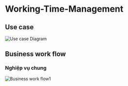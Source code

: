 # Working-Time-Management

## Use case



![Use case Diagram](https://www.plantuml.com/plantuml/img/dLKzRzim4DtvAmxEKWEnVu2H8QY7Bcs0mYwQbPOPYR14EHJbscWz51sA3XsCecFHA1aA131Gm9siaK7-X_v9Zv9SC_wgRGu2HDuxthltJZgF59Kg3dn2V7QbG8KWkUifw7B97CL3GKZKuw9F9Gs0EYgKy9u0hkUXx3BP37tSwVZKwUMxP4o8uifd0At711ucMVeDu4t4e4dn0OGqNd2T1Fd9n6a0ZU0L5THb4avSoPWWZGjFtmeOS7qlYdCMTF0OJaRCzyDtfD6MZx-pzATmGNXw5kH1BndjcXmTFsQ4b92p3xMuNrkSDO0D5HFTY133ZGeNowoy3INoSw7D0mQjKQHOK86IenNsEixcTm9yFJMNBkghb84B2hKQF6jx-ZwmWwfh8PTwHlyJmGBeKk51f1F7sntRzkWex-Tt3ihJVv2Cuc9_p7KyojAF0fmi_VMqBCXn8bIiT4LuTHZKBAjpZfvXXLdwoTI9JTeAXoKS8s-m3okQmq3VW73Dtfq3VZPFU3s7eBvvmVdBFgs1itfzRrAMXTPQsaHYNunYMJgbzcsEJeeirH8r9ZlSPVhpWuFBgNc_GQOyIpyxcvnsYTx0pDbyAg2Zaz3S56vBKDsavH4Pp6hH67eUjo0FarAAalTrJ4ynfEX1hdZHbg5n_Y9uHR62Np6vXjw5gQjlTtA0kcohhfGB3xzMLpErLYKvDf4PotrWEQxyxEo7MvjM2xqe_rYyhVA1MNRuvS1Cjc_-kMMup7VwPFvxneNBaRJijV7I3RC_nb_HEUxWl-ql)

## Business work flow

### Nghiệp vụ chung
![Business work flow1](https://www.plantuml.com/plantuml/img/hP2nIiH048RxUOe1c-GLakQij0eAWdNCxMK7aacyx0O2s_iC5c9KH0WS27RPSi7ts3Tn4x4uhdMAWVdvvv-FKQGgWLafoTk75djltx6GcalOT2hVArrNO3BfNXbxSXCRM6L8CkddGujAUlj4M5BEMBcn3guGLAHWpivPqRqMjvAKC3Vxxqzldxb4bkwhDa2xw4gw2RTw20iAsTj72XENSGWLZ14tCM2ev49IO78pzcx4mKqQ2pz_QEoyFUJfwZb6N9HEDIs8gXCO3QABGV2MTW3cMllvRM4zd3BSkPS6Yz3-47utrv3_e5aHZWYIoyQD7Aw5BbFO1CloyHy0)
